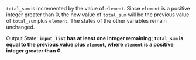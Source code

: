 `total_sum` is incremented by the value of `element`. Since `element` is a positive integer greater than 0, the new value of `total_sum` will be the previous value of `total_sum` plus `element`. The states of the other variables remain unchanged. 

Output State: **`input_list` has at least one integer remaining; `total_sum` is equal to the previous value plus `element`, where `element` is a positive integer greater than 0.**